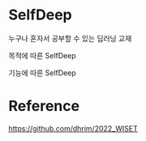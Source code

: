 # SelfDeep
누구나 혼자서 공부할 수 있는 딥러닝 교재

목적에 따른 SelfDeep

기능에 따른 SelfDeep

# Reference
https://github.com/dhrim/2022_WISET
